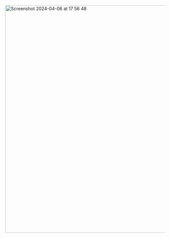 <img width="716" alt="Screenshot 2024-04-06 at 17 56 48" src="https://github.com/HesamFarjad/U.S.-States-Guess-Game/assets/81914229/dc2c92fd-03d4-4e3c-a948-8918926e3c25">

